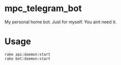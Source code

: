 # mpc_telegram_bot

My personal home bot. Just for myself. You aint need it.

# Usage

```
rake api:daemon:start
rake bot:daemon:start
```
